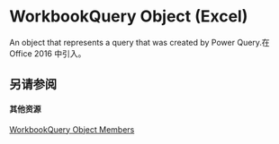 
# WorkbookQuery Object (Excel)

An object that represents a query that was created by Power Query.在 Office 2016 中引入。


## 另请参阅


#### 其他资源


[WorkbookQuery Object Members](http://msdn.microsoft.com/library/3c698446-813c-edc2-f8c9-66f5dfc2d1c3%28Office.15%29.aspx)